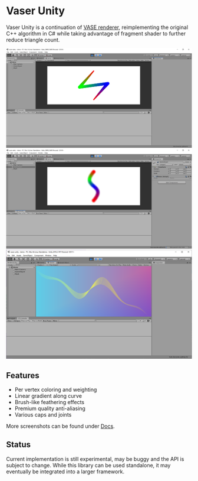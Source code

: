 # Vaser Unity

Vaser Unity is a continuation of [VASE renderer](https://github.com/tyt2y3/vaserenderer), reimplementing the original C++ algorithm in C# while taking advantage of fragment shader to further reduce triangle count.

![Screenshot](Docs/Screenshot%20at%202019-12-11%2001-11-10.png)
![Screenshot](Docs/Screenshot%20at%202019-12-15%2003-31-00.png)
![Screenshot](Docs/Screenshot%20at%202019-12-30%2017-36-00.png)

## Features

- Per vertex coloring and weighting
- Linear gradient along curve
- Brush-like feathering effects
- Premium quality anti-aliasing
- Various caps and joints

More screenshots can be found under [Docs](Docs).

## Status

Current implementation is still experimental, may be buggy and the API is subject to change. While this library can be used standalone, it may eventually be integrated into a larger framework.
